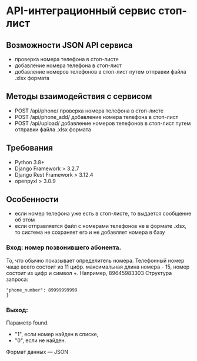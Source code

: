 # API-интеграционный сервис стоп-лист

## Возможности JSON API сервиса
- проверка номера телефона в стоп-листе
- добавление номера телефона в стоп-лист
- добавление номеров телефонов в стоп-лист путем отправки файла .xlsx формата

## Методы взаимодействия с сервисом
- POST /api/phone/ проверка номера телефона в стоп-листе
- POST /api/phone_add/ добавление номера телефона в стоп-лист
- POST /api/upload/ добавление номеров телефонов в стоп-лист путем отправки файла .xlsx формата

## Требования
- Python 3.8+
- Django Framework > 3.2.7
- Django Rest Framework > 3.12.4
- openpyxl > 3.0.9

## Особенности
- если номер телефона уже есть в стоп-листе, то выдается сообщение об этом
- если отправляется файл с номерами телефонов не в формате .xlsx, то система не сохраняет его и не добавляет номера в базу

### Вход: номер позвонившего абонента.
 
То, что обычно показывает определитель номера.
Телефонный номер чаще всего состоит из 11 цифр.
максимальная длина номера - 15, номер состоит из цифр и символ +.  Например, 89645983303
Структура запроса: 
``` {
"phone_number": 89999999999
}

```
 
### Выход:
Параметр found.
- "1", если номер найден в списке,
- "0", если не найден.
 
Формат данных — JSON
